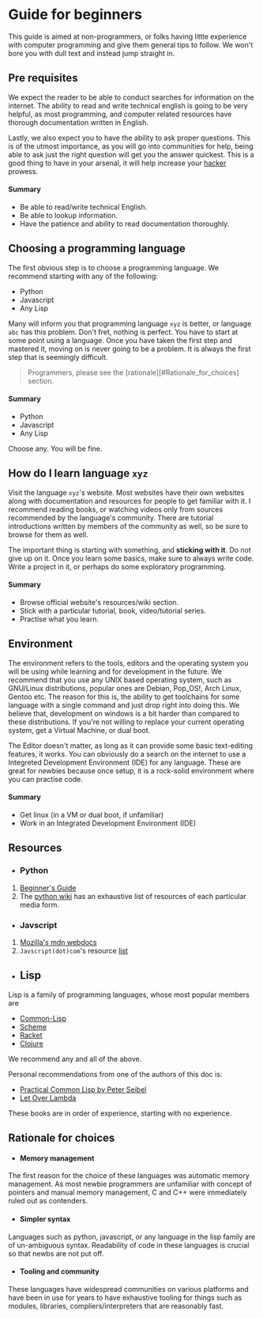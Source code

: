 # Guide for beginners

This guide is aimed at non-programmers, or folks having little experience with computer programming
and give them general tips to follow. We won't bore you with dull text and instead jump straight in.

## Pre requisites
We expect the reader to be able to conduct searches for information on the internet. The ability to
read and write technical english is going to be very helpful, as most programming, and computer related
resources have thorough documentation written in English. 

Lastly, we also expect you to have the ability to ask proper questions. This is of the utmost importance,
as you will go into communities for help, being able to ask just the right question will get you the answer
quickest. This is a good thing to have in your arsenal, it will help increase your [hacker](https://en.wikipedia.org/wiki/Hacker_ethic) prowess.

#### Summary
- Be able to read/write technical English.
- Be able to lookup information.
- Have the patience and ability to read documentation thoroughly.

## Choosing a programming language
The first obvious step is to choose a programming language. We recommend starting with any of the following:

- Python
- Javascript
- Any Lisp

Many will inform you that programming language `xyz` is better, or language `abc` has this problem.
Don't fret, nothing is perfect. You have to start at some point using a language. Once you have 
taken the first step and mastered it, moving on is never going to be a problem. It is always the
first step that is seemingly difficult.

> Programmers, please see the [rationale][#Rationale_for_choices] section.

#### Summary
- Python
- Javascript
- Any Lisp

Choose any. You will be fine.

## How do I learn language `xyz`
Visit the language `xyz`'s website. Most websites have their own websites along with documentation
and resources for people to get familiar with it. I recommend reading books, or watching videos
only from sources recommended by the language's community. There are tutorial introductions
written by members of the community as well, so be sure to browse for them as well. 

The important thing is starting with something, and **sticking with it**. Do not give up on it.
Once you learn some basics, make sure to always write code. Write a project in it, or perhaps
do some exploratory programming.

#### Summary
- Browse official website's resources/wiki section.
- Stick with a particular tutorial, book, video/tutorial series.
- Practise what you learn.

## Environment
The environment refers to the tools, editors and the operating system you will be using while learning
and for development in the future. We recommend that you use any UNIX based operating system, such as
GNU/Linux distributions, popular ones are Debian, Pop_OS!, Arch Linux, Gentoo etc.
The reason for this is, the ability to get toolchains for some language with a single command and just
drop right into doing this. We believe that, development on windows is a bit harder than compared to these
distributions. If you're not willing to replace your current operating system, get a Virtual Machine, or dual
boot.

The Editor doesn't matter, as long as it can provide some basic text-editing features, it works. You can obviously
do a search on the internet to use a Integreted Development Environment (IDE) for any language. These are great
for newbies because once setup, it is a rock-solid environment where you can practise code.

#### Summary
- Get linux (in a VM or dual boot, if unfamiliar)
- Work in an Integrated Development Environment (IDE)

## Resources

- ### Python
1. [Beginner's Guide](https://www.python.org/about/gettingstarted/)
2. The [python wiki](https://wiki.python.org/moin/BeginnersGuide/NonProgrammers) has an exhaustive list of resources of each particular media form.

- ### Javscript
1. [Mozilla's mdn webdocs](https://developer.mozilla.org/en-US/docs/Web/javascript)
2. `Javscript(dot)com`'s resource [list](https://www.javascript.com/resources)

- ## Lisp
Lisp is a family of programming languages, whose most popular members are
- [Common-Lisp](https://common-lisp.net/)
- [Scheme](https://www.scheme.org/)
- [Racket](https://racket-lang.org/)
- [Clojure](https://clojure.org/index)

We recommend any and all of the above. 

Personal recommendations from one of the authors of this doc is:
- [Practical Common Lisp by Peter Seibel](https://gigamonkeys.com/book/)
- [Let Over Lambda](https://letoverlambda.com/)

These books are in order of experience, starting with no experience.

## Rationale for choices

- #### Memory management
The first reason for the choice of these languages was automatic memory management. As most newbie programmers
are unfamiliar with concept of pointers and manual memory management, C and C++ were immediately ruled out
as contenders.

- #### Simpler syntax
Languages such as python, javascript, or any language in the lisp family are of un-ambiguous syntax.
Readability of code in these languages is crucial so that newbs are not put off.

- #### Tooling and community
These languages have widespread communities on various platforms and have been in use for years to have
exhaustive tooling for things such as modules, libraries, compliers/interpreters that are reasonably fast.